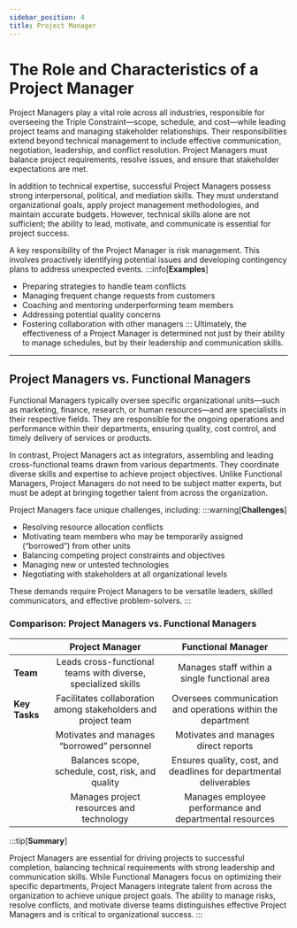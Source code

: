 ```yaml
---
sidebar_position: 4
title: Project Manager
---
```


# The Role and Characteristics of a Project Manager

Project Managers play a vital role across all industries, responsible for overseeing the Triple Constraint—scope, schedule, and cost—while leading project teams and managing stakeholder relationships. Their responsibilities extend beyond technical management to include effective communication, negotiation, leadership, and conflict resolution. Project Managers must balance project requirements, resolve issues, and ensure that stakeholder expectations are met.

In addition to technical expertise, successful Project Managers possess strong interpersonal, political, and mediation skills. They must understand organizational goals, apply project management methodologies, and maintain accurate budgets. However, technical skills alone are not sufficient; the ability to lead, motivate, and communicate is essential for project success.

A key responsibility of the Project Manager is risk management. This involves proactively identifying potential issues and developing contingency plans to address unexpected events.
:::info[**Examples**]

- Preparing strategies to handle team conflicts
- Managing frequent change requests from customers
- Coaching and mentoring underperforming team members
- Addressing potential quality concerns
- Fostering collaboration with other managers
  :::
  Ultimately, the effectiveness of a Project Manager is determined not just by their ability to manage schedules, but by their leadership and communication skills.

---

## Project Managers vs. Functional Managers

Functional Managers typically oversee specific organizational units—such as marketing, finance, research, or human resources—and are specialists in their respective fields. They are responsible for the ongoing operations and performance within their departments, ensuring quality, cost control, and timely delivery of services or products.

In contrast, Project Managers act as integrators, assembling and leading cross-functional teams drawn from various departments. They coordinate diverse skills and expertise to achieve project objectives. Unlike Functional Managers, Project Managers do not need to be subject matter experts, but must be adept at bringing together talent from across the organization.

Project Managers face unique challenges, including:
:::warning[**Challenges**]

- Resolving resource allocation conflicts
- Motivating team members who may be temporarily assigned (“borrowed”) from other units
- Balancing competing project constraints and objectives
- Managing new or untested technologies
- Negotiating with stakeholders at all organizational levels

These demands require Project Managers to be versatile leaders, skilled communicators, and effective problem-solvers.
:::

### Comparison: Project Managers vs. Functional Managers

|               |                      **Project Manager**                      |                       **Functional Manager**                       |
| :------------ | :-----------------------------------------------------------: | :----------------------------------------------------------------: |
| **Team**      | Leads cross-functional teams with diverse, specialized skills |           Manages staff within a single functional area            |
| **Key Tasks** | Facilitates collaboration among stakeholders and project team |    Oversees communication and operations within the department     |
|               |          Motivates and manages “borrowed” personnel           |                Motivates and manages direct reports                |
|               |       Balances scope, schedule, cost, risk, and quality       | Ensures quality, cost, and deadlines for departmental deliverables |
|               |           Manages project resources and technology            |      Manages employee performance and departmental resources       |

:::tip[**Summary**]

Project Managers are essential for driving projects to successful completion, balancing technical requirements with strong leadership and communication skills. While Functional Managers focus on optimizing their specific departments, Project Managers integrate talent from across the organization to achieve unique project goals. The ability to manage risks, resolve conflicts, and motivate diverse teams distinguishes effective Project Managers and is critical to organizational success.
:::
